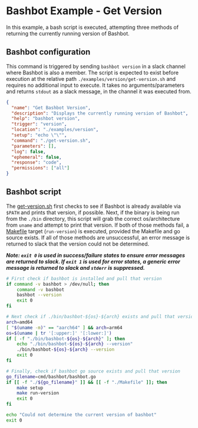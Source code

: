 # Bashbot Example - Get Version

In this example, a bash script is executed, attempting three methods of returning the currently running version of Bashbot.

## Bashbot configuration

This command is triggered by sending `bashbot version` in a slack channel where Bashbot is also a member. The script is expected to exist before execution at the relative path `./examples/version/get-version.sh` and requires no additional input to execute. It takes no arguments/parameters and returns `stdout` as a slack message, in the channel it was executed from.

```json
{
  "name": "Get Bashbot Version",
  "description": "Displays the currently running version of Bashbot",
  "help": "bashbot version",
  "trigger": "version",
  "location": "./examples/version",
  "setup": "echo \"\"",
  "command": "./get-version.sh",
  "parameters": [],
  "log": false,
  "ephemeral": false,
  "response": "code",
  "permissions": ["all"]
}
```

## Bashbot script

The [get-version.sh](get-version.sh) first checks to see if Bashbot is already available via `$PATH` and prints that version, if possible. Next, if the binary is being run from the `./bin` directory, this script will grab the correct os/architecture from `uname` and attempt to print that version. If both of those methods fail, a [Makefile](../../Makefile) target (`run-version`) is executed, provided the Makefile and go source exists. If all of those methods are unsuccessful, an error message is returned to slack that the version could not be determined.

***Note: `exit 0` is used in success/failure states to ensure error messages are returned to slack. If `exit 1` is used for error states, a generic error message is returned to slack and `stderr` is suppressed.***

```bash
# First check if bashbot is installed and pull that version
if command -v bashbot > /dev/null; then 
    command -v bashbot
    bashbot --version
    exit 0
fi

# Next check if ./bin/bashbot-${os}-${arch} exists and pull that version
arch=amd64
[ "$(uname -m)" == "aarch64" ] && arch=arm64
os=$(uname | tr '[:upper:]' '[:lower:]')
if [ -f "./bin/bashbot-${os}-${arch}" ]; then
    echo "./bin/bashbot-${os}-${arch} --version"
    ./bin/bashbot-${os}-${arch} --version
    exit 0
fi

# Finally, check if bashbot go source exists and pull that version
go_filename=cmd/bashbot/bashbot.go
if [[ -f "./${go_filename}" ]] && [[ -f "./Makefile" ]]; then
    make setup
    make run-version
    exit 0
fi

echo "Could not determine the current version of bashbot"
exit 0
```
